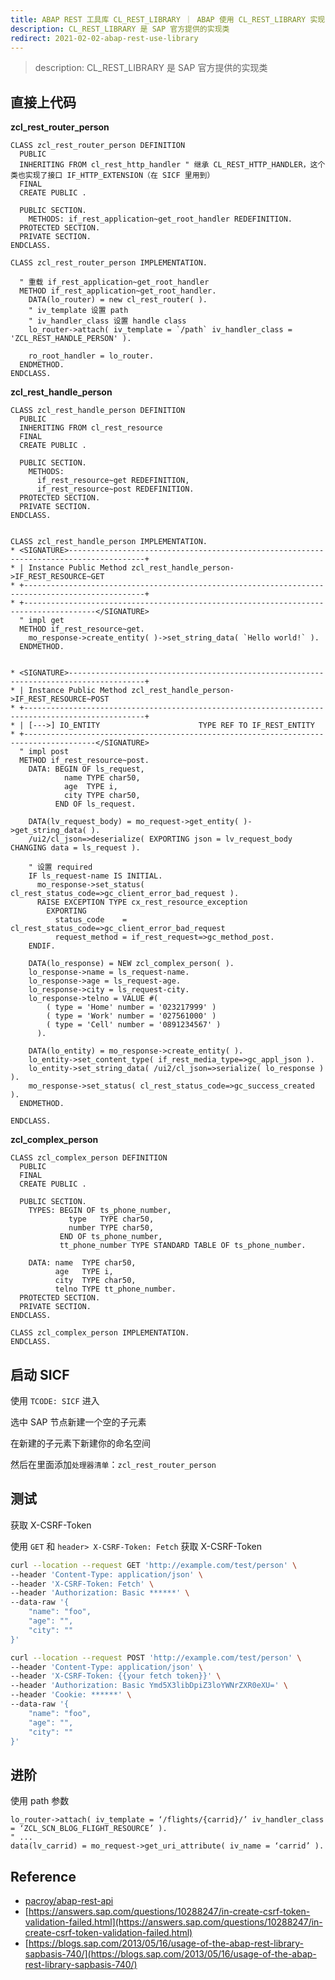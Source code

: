 ```yaml
---
title: ABAP REST 工具库 CL_REST_LIBRARY ｜ ABAP 使用 CL_REST_LIBRARY 实现 RESTful 接口 ｜ ABAP RESTful 编程例子
description: CL_REST_LIBRARY 是 SAP 官方提供的实现类
redirect: 2021-02-02-abap-rest-use-library
---
```


> description: CL_REST_LIBRARY 是 SAP 官方提供的实现类

## 直接上代码

**zcl_rest_router_person**

```abap
CLASS zcl_rest_router_person DEFINITION
  PUBLIC
  INHERITING FROM cl_rest_http_handler " 继承 CL_REST_HTTP_HANDLER，这个类也实现了接口 IF_HTTP_EXTENSION（在 SICF 里用到）
  FINAL
  CREATE PUBLIC .

  PUBLIC SECTION.
    METHODS: if_rest_application~get_root_handler REDEFINITION.
  PROTECTED SECTION.
  PRIVATE SECTION.
ENDCLASS.

CLASS zcl_rest_router_person IMPLEMENTATION.

  " 重载 if_rest_application~get_root_handler
  METHOD if_rest_application~get_root_handler.
    DATA(lo_router) = new cl_rest_router( ).
    " iv_template 设置 path
    " iv_handler_class 设置 handle class
    lo_router->attach( iv_template = `/path` iv_handler_class = 'ZCL_REST_HANDLE_PERSON' ).

    ro_root_handler = lo_router.
  ENDMETHOD.
ENDCLASS.
```

**zcl_rest_handle_person**

```abap
CLASS zcl_rest_handle_person DEFINITION
  PUBLIC
  INHERITING FROM cl_rest_resource
  FINAL
  CREATE PUBLIC .

  PUBLIC SECTION.
    METHODS:
      if_rest_resource~get REDEFINITION,
      if_rest_resource~post REDEFINITION.
  PROTECTED SECTION.
  PRIVATE SECTION.
ENDCLASS.


CLASS zcl_rest_handle_person IMPLEMENTATION.
* <SIGNATURE>---------------------------------------------------------------------------------------+
* | Instance Public Method zcl_rest_handle_person->IF_REST_RESOURCE~GET
* +-------------------------------------------------------------------------------------------------+
* +--------------------------------------------------------------------------------------</SIGNATURE>
  " impl get
  METHOD if_rest_resource~get.
    mo_response->create_entity( )->set_string_data( `Hello world!` ).
  ENDMETHOD.


* <SIGNATURE>---------------------------------------------------------------------------------------+
* | Instance Public Method zcl_rest_handle_person->IF_REST_RESOURCE~POST
* +-------------------------------------------------------------------------------------------------+
* | [--->] IO_ENTITY                      TYPE REF TO IF_REST_ENTITY
* +--------------------------------------------------------------------------------------</SIGNATURE>
  " impl post
  METHOD if_rest_resource~post.
    DATA: BEGIN OF ls_request,
            name TYPE char50,
            age  TYPE i,
            city TYPE char50,
          END OF ls_request.

    DATA(lv_request_body) = mo_request->get_entity( )->get_string_data( ).
    /ui2/cl_json=>deserialize( EXPORTING json = lv_request_body CHANGING data = ls_request ).

    " 设置 required
    IF ls_request-name IS INITIAL.
      mo_response->set_status( cl_rest_status_code=>gc_client_error_bad_request ).
      RAISE EXCEPTION TYPE cx_rest_resource_exception
        EXPORTING
          status_code    = cl_rest_status_code=>gc_client_error_bad_request
          request_method = if_rest_request=>gc_method_post.
    ENDIF.

    DATA(lo_response) = NEW zcl_complex_person( ).
    lo_response->name = ls_request-name.
    lo_response->age = ls_request-age.
    lo_response->city = ls_request-city.
    lo_response->telno = VALUE #(
        ( type = 'Home' number = '023217999' )
        ( type = 'Work' number = '027561000' )
        ( type = 'Cell' number = '0891234567' )
      ).

    DATA(lo_entity) = mo_response->create_entity( ).
    lo_entity->set_content_type( if_rest_media_type=>gc_appl_json ).
    lo_entity->set_string_data( /ui2/cl_json=>serialize( lo_response ) ).
    mo_response->set_status( cl_rest_status_code=>gc_success_created ).
  ENDMETHOD.

ENDCLASS.
```

**zcl_complex_person**

```abap
CLASS zcl_complex_person DEFINITION
  PUBLIC
  FINAL
  CREATE PUBLIC .

  PUBLIC SECTION.
    TYPES: BEGIN OF ts_phone_number,
             type   TYPE char50,
             number TYPE char50,
           END OF ts_phone_number,
           tt_phone_number TYPE STANDARD TABLE OF ts_phone_number.

    DATA: name  TYPE char50,
          age   TYPE i,
          city  TYPE char50,
          telno TYPE tt_phone_number.
  PROTECTED SECTION.
  PRIVATE SECTION.
ENDCLASS.

CLASS zcl_complex_person IMPLEMENTATION.
ENDCLASS.
```

## 启动 SICF

使用 `TCODE: SICF` 进入 

选中 SAP 节点新建一个空的子元素

在新建的子元素下新建你的命名空间

然后在里面添加`处理器清单`：`zcl_rest_router_person`

## 测试

获取 X-CSRF-Token

使用 `GET` 和 `header> X-CSRF-Token: Fetch` 获取 X-CSRF-Token

```bash
curl --location --request GET 'http://example.com/test/person' \
--header 'Content-Type: application/json' \
--header 'X-CSRF-Token: Fetch' \
--header 'Authorization: Basic ******' \
--data-raw '{
    "name": "foo",
    "age": "",
    "city": ""
}'
```

```bash
curl --location --request POST 'http://example.com/test/person' \
--header 'Content-Type: application/json' \
--header 'X-CSRF-Token: {{your fetch token}}' \
--header 'Authorization: Basic Ymd5X3libDpiZ3loYWNrZXR0eXU=' \
--header 'Cookie: ******' \
--data-raw '{
    "name": "foo",
    "age": "",
    "city": ""
}'
```

## 进阶

使用 path 参数

```abap
lo_router->attach( iv_template = ‘/flights/{carrid}/’ iv_handler_class = ‘ZCL_SCN_BLOG_FLIGHT_RESOURCE’ ).
" ...
data(lv_carrid) = mo_request->get_uri_attribute( iv_name = ‘carrid’ ).
```

## Reference

- [pacroy/abap-rest-api](https://github.com/pacroy/abap-rest-api)
- [https://answers.sap.com/questions/10288247/in-create-csrf-token-validation-failed.html](https://answers.sap.com/questions/10288247/in-create-csrf-token-validation-failed.html)
- [https://blogs.sap.com/2013/05/16/usage-of-the-abap-rest-library-sapbasis-740/](https://blogs.sap.com/2013/05/16/usage-of-the-abap-rest-library-sapbasis-740/)